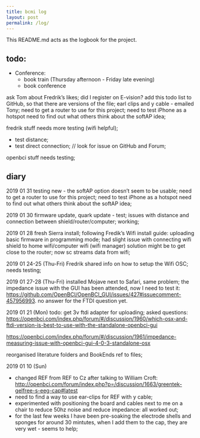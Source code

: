 ```yaml
---
title: bcmi log
layout: post
permalink: /log/
---
```


This README.md acts as the logbook for the project.

## todo:

* Conference:
	* book train (Thursday afternoon -  Friday late evening)
	* book conference

ask Tom about Fredrik’s likes;
did I register on E-vision?
add this todo list to GitHub, so that there are versions of the file;
earl clips and y cable - emailed Tony;
need to get a router to use for this project;
need to test iPhone as a hotspot
need to find out what others think about the softAP idea;

fredrik stuff needs more testing (wifi helpful);
- test distance;
- test direct connection;
// look for issue on GitHub and Forum;

openbci stuff needs testing;

## diary

2019 01 31
testing new - the softAP option doesn’t seem to be usable;
need to get a router to use for this project;
need to test iPhone as a hotspot
need to find out what others think about the softAP idea;


2019 01 30
firmware update, quark update - test;
issues with distance and connection between shield/router/computer;
working;

2019 01 28
fresh Sierra install;
following Fredik’s Wifi install guide:
uploading basic firmware in programming mode;
had slight issue with connecting wifi shield to home wifi/computer wifi (wifi manager) solution might be to get close to the router;
now sc streams data from wifi;



2019 01 24-25 (Thu-Fri)
Fredrik shared info on how to setup the Wifi OSC;
needs testing;

2019 01 27-28 (Thu-Fri)
installed Mojave next to Safari, same problem;
the impedance issue with the GUI has been attended, now I need to test it:
https://github.com/OpenBCI/OpenBCI_GUI/issues/427#issuecomment-457956993.
no answer for the FTDI question yet.


2019 01 21 (Mon)
todo:
get 3v ftdi adapter for uploading;
asked questions:
https://openbci.com/index.php/forum/#/discussion/1960/which-osx-and-ftdi-version-is-best-to-use-with-the-standalone-openbci-gui

https://openbci.com/index.php/forum/#/discussion/1961/impedance-measuring-issue-with-openbci-gui-4-0-3-standalone-osx

reorganised literature folders and BookEnds ref to files;

2019 01 10 (Sun)
* changed REF from REF to Cz after talking to William Croft:
http://openbci.com/forum/index.php?p=/discussion/1663/greentek-gelfree-s-eeg-cap#latest
* need to find a way to use ear-clips for REF with y cable;
* experimented with positioning the board and cables next to me on a chair to reduce 50hz noise and reduce impedance: all worked out;
* for the last few weeks I have been pre-soaking the electrode shells and sponges for around 30 mintutes, when I add them to the cap, they are very wet - seems to help;
